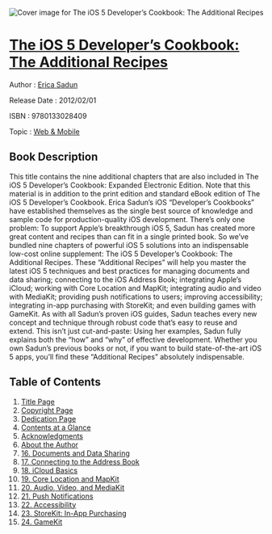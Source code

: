 ![Cover image for The iOS 5 Developer’s Cookbook: The Additional Recipes](https://imgdetail.ebookreading.net/cover/cover/web_mobile/EB9780133028409.jpg)

[The iOS 5 Developer’s Cookbook: The Additional Recipes](https://ebookreading.net/view/book/The+iOS+5+Developer%E2%80%99s+Cookbook%3A+The+Additional+Recipes-EB9780133028409_1.html "The iOS 5 Developer’s Cookbook: The Additional Recipes")
====================================================================================================================

Author : [Erica Sadun](https://ebookreading.net/search/author/Erica+Sadun)

Release Date : 2012/02/01

ISBN : 9780133028409

Topic : [Web & Mobile](https://ebookreading.net/search/category/web-mobile)

Book Description
-----------------

This title contains the nine additional chapters that are also included in The iOS 5 Developer’s Cookbook: Expanded Electronic Edition. Note that this material is in addition to the print edition and standard eBook edition of The iOS 5 Developer’s Cookbook.
Erica Sadun’s iOS “Developer’s Cookbooks” have established themselves as the single best source of knowledge and sample code for production-quality iOS development. There’s only one problem: To support Apple’s breakthrough iOS 5, Sadun has created more great content and recipes than can fit in a single printed book. So we’ve bundled nine chapters of powerful iOS 5 solutions into an indispensable low-cost online supplement: The iOS 5 Developer’s Cookbook: The Additional Recipes. These “Additional Recipes” will help you master the latest iOS 5 techniques and best practices for managing documents and data sharing; connecting to the iOS Address Book; integrating Apple’s iCloud; working with Core Location and MapKit; integrating audio and video with MediaKit; providing push notifications to users; improving accessibility; integrating in-app purchasing with StoreKit; and even building games with GameKit. As with all Sadun’s proven iOS guides, Sadun teaches every new concept and technique through robust code that’s easy to reuse and extend. This isn’t just cut-and-paste: Using her examples, Sadun fully explains both the “how” and “why” of effective development. Whether you own Sadun’s previous books or not, if you want to build state-of-the-art iOS 5 apps, you’ll find these “Additional Recipes” absolutely indispensable.
              
Table of Contents
-----------------

1. [Title Page](https://ebookreading.net/view/book/The+iOS+5+Developer%E2%80%99s+Cookbook%3A+The+Additional+Recipes-EB9780133028409_2.html)
1. [Copyright Page](https://ebookreading.net/view/book/The+iOS+5+Developer%E2%80%99s+Cookbook%3A+The+Additional+Recipes-EB9780133028409_3.html)
1. [Dedication Page](https://ebookreading.net/view/book/The+iOS+5+Developer%E2%80%99s+Cookbook%3A+The+Additional+Recipes-EB9780133028409_4.html)
1. [Contents at a Glance](https://ebookreading.net/view/book/The+iOS+5+Developer%E2%80%99s+Cookbook%3A+The+Additional+Recipes-EB9780133028409_5.html)
1. [Acknowledgments](https://ebookreading.net/view/book/The+iOS+5+Developer%E2%80%99s+Cookbook%3A+The+Additional+Recipes-EB9780133028409_7.html)
1. [About the Author](https://ebookreading.net/view/book/The+iOS+5+Developer%E2%80%99s+Cookbook%3A+The+Additional+Recipes-EB9780133028409_8.html)
1. [16. Documents and Data Sharing](https://ebookreading.net/view/book/The+iOS+5+Developer%E2%80%99s+Cookbook%3A+The+Additional+Recipes-EB9780133028409_9.html)
1. [17. Connecting to the Address Book](https://ebookreading.net/view/book/The+iOS+5+Developer%E2%80%99s+Cookbook%3A+The+Additional+Recipes-EB9780133028409_10.html)
1. [18. iCloud Basics](https://ebookreading.net/view/book/The+iOS+5+Developer%E2%80%99s+Cookbook%3A+The+Additional+Recipes-EB9780133028409_11.html)
1. [19. Core Location and MapKit](https://ebookreading.net/view/book/The+iOS+5+Developer%E2%80%99s+Cookbook%3A+The+Additional+Recipes-EB9780133028409_12.html)
1. [20. Audio, Video, and MediaKit](https://ebookreading.net/view/book/The+iOS+5+Developer%E2%80%99s+Cookbook%3A+The+Additional+Recipes-EB9780133028409_13.html)
1. [21. Push Notifications](https://ebookreading.net/view/book/The+iOS+5+Developer%E2%80%99s+Cookbook%3A+The+Additional+Recipes-EB9780133028409_14.html)
1. [22. Accessibility](https://ebookreading.net/view/book/The+iOS+5+Developer%E2%80%99s+Cookbook%3A+The+Additional+Recipes-EB9780133028409_15.html)
1. [23. StoreKit: In-App Purchasing](https://ebookreading.net/view/book/The+iOS+5+Developer%E2%80%99s+Cookbook%3A+The+Additional+Recipes-EB9780133028409_16.html)
1. [24. GameKit](https://ebookreading.net/view/book/The+iOS+5+Developer%E2%80%99s+Cookbook%3A+The+Additional+Recipes-EB9780133028409_0.html)

